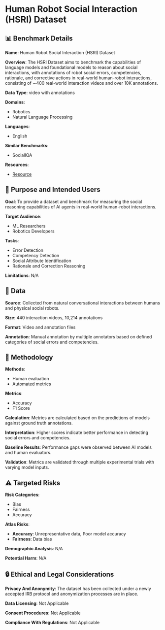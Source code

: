 # Human Robot Social Interaction (HSRI) Dataset

## 📊 Benchmark Details

**Name**: Human Robot Social Interaction (HSRI) Dataset

**Overview**: The HSRI Dataset aims to benchmark the capabilities of language models and foundational models to reason about social interactions, with annotations of robot social errors, competencies, rationale, and corrective actions in real-world human-robot interactions, consisting of ∼400 real-world interaction videos and over 10K annotations.

**Data Type**: video with annotations

**Domains**:
- Robotics
- Natural Language Processing

**Languages**:
- English

**Similar Benchmarks**:
- SocialIQA

**Resources**:
- [Resource](N/A)

## 🎯 Purpose and Intended Users

**Goal**: To provide a dataset and benchmark for measuring the social reasoning capabilities of AI agents in real-world human-robot interactions.

**Target Audience**:
- ML Researchers
- Robotics Developers

**Tasks**:
- Error Detection
- Competency Detection
- Social Attribute Identification
- Rationale and Correction Reasoning

**Limitations**: N/A

## 💾 Data

**Source**: Collected from natural conversational interactions between humans and physical social robots.

**Size**: 440 interaction videos, 10,214 annotations

**Format**: Video and annotation files

**Annotation**: Manual annotation by multiple annotators based on defined categories of social errors and competencies.

## 🔬 Methodology

**Methods**:
- Human evaluation
- Automated metrics

**Metrics**:
- Accuracy
- F1 Score

**Calculation**: Metrics are calculated based on the predictions of models against ground truth annotations.

**Interpretation**: Higher scores indicate better performance in detecting social errors and competencies.

**Baseline Results**: Performance gaps were observed between AI models and human evaluators.

**Validation**: Metrics are validated through multiple experimental trials with varying model inputs.

## ⚠️ Targeted Risks

**Risk Categories**:
- Bias
- Fairness
- Accuracy

**Atlas Risks**:
- **Accuracy**: Unrepresentative data, Poor model accuracy
- **Fairness**: Data bias

**Demographic Analysis**: N/A

**Potential Harm**: N/A

## 🔒 Ethical and Legal Considerations

**Privacy And Anonymity**: The dataset has been collected under a newly accepted IRB protocol and anonymization processes are in place.

**Data Licensing**: Not Applicable

**Consent Procedures**: Not Applicable

**Compliance With Regulations**: Not Applicable
